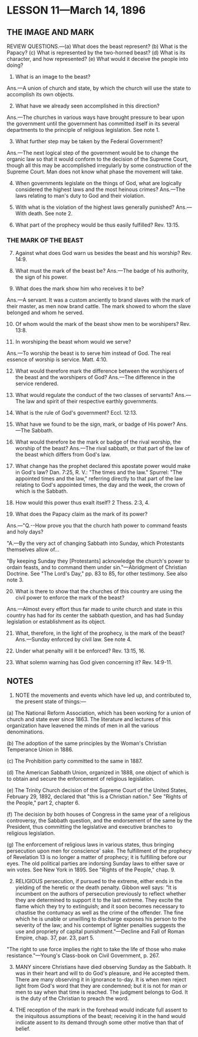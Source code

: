 # LESSON 11—March 14, 1896

## THE IMAGE AND MARK

REVIEW QUESTIONS.—(a) What does the beast represent? (b) What is the Papacy? (c) What is represented by the two-horned beast? (d) What is its character, and how represented? (e) What would it deceive the people into doing?

1. What is an image to the beast?

Ans.—A union of church and state, by which the church will use the state to accomplish its own objects.

2. What have we already seen accomplished in this direction?

Ans.—The churches in various ways have brought pressure to bear upon the government until the government has committed itself in its several departments to the principle of religious legislation. See note 1.

3. What further step may be taken by the Federal Government?

Ans.—The next logical step of the government would be to change the organic law so that it would conform to the decision of the Supreme Court, though all this may be accomplished irregularly by some construction of the Supreme Court. Man does not know what phase the movement will take.

4. When governments legislate on the things of God, what are logically considered the highest laws and the most heinous crimes? Ans.—The laws relating to man's duty to God and their violation.

5. With what is the violation of the highest laws generally punished? Ans.—With death. See note 2.

6. What part of the prophecy would be thus easily fulfilled? Rev. 13:15.

### THE MARK OF THE BEAST

7. Against what does God warn us besides the beast and his worship? Rev. 14:9.

8. What must the mark of the beast be? Ans.—The badge of his authority, the sign of his power.

9. What does the mark show him who receives it to be?

Ans.—A servant. It was a custom anciently to brand slaves with the mark of their master, as men now brand cattle. The mark showed to whom the slave belonged and whom he served.

10. Of whom would the mark of the beast show men to be worshipers? Rev. 13:8.

11. In worshiping the beast whom would we serve?

Ans.—To worship the beast is to serve him instead of God. The real essence of worship is service. Matt. 4:10.

12. What would therefore mark the difference between the worshipers of the beast and the worshipers of God? Ans.—The difference in the service rendered.

13. What would regulate the conduct of the two classes of servants? Ans.—The law and spirit of their respective earthly governments.

14. What is the rule of God's government? Eccl. 12:13.

15. What have we found to be the sign, mark, or badge of His power? Ans.—The Sabbath.

16. What would therefore be the mark or badge of the rival worship, the worship of the beast? Ans.—The rival sabbath, or that part of the law of the beast which differs from God's law.

17. What change has the prophet declared this apostate power would make in God's law? Dan. 7:25, R. V.: "The times and the law." Spurrel: "The appointed times and the law," referring directly to that part of the law relating to God's appointed times, the day and the week, the crown of which is the Sabbath.

18. How would this power thus exalt itself? 2 Thess. 2:3, 4.

19. What does the Papacy claim as the mark of its power?

Ans.—"Q.--How prove you that the church hath power to command feasts and holy days?

"A.—By the very act of changing Sabbath into Sunday, which Protestants themselves allow of...

"By keeping Sunday they [Protestants] acknowledge the church's power to ordain feasts, and to command them under sin."—Abridgment of Christian Doctrine. See "The Lord's Day," pp. 83 to 85, for other testimony. See also note 3.

20. What is there to show that the churches of this country are using the civil power to enforce the mark of the beast?

Ans.—Almost every effort thus far made to unite church and state in this country has had for its center the sabbath question, and has had Sunday legislation or establishment as its object.

21. What, therefore, in the light of the prophecy, is the mark of the beast? Ans.—Sunday enforced by civil law. See note 4.

22. Under what penalty will it be enforced? Rev. 13:15, 16.

23. What solemn warning has God given concerning it? Rev. 14:9-11.

## NOTES

1. NOTE the movements and events which have led up, and contributed to, the present state of things:—

(a) The National Reform Association, which has been working for a union of church and state ever since 1863. The literature and lectures of this organization have leavened the minds of men in all the various denominations.

(b) The adoption of the same principles by the Woman's Christian Temperance Union in 1886.

(c) The Prohibition party committed to the same in 1887.

(d) The American Sabbath Union, organized in 1888, one object of which is to obtain and secure the enforcement of religious legislation.

(e) The Trinity Church decision of the Supreme Court of the United States, February 29, 1892, declared that "this is a Christian nation." See "Rights of the People," part 2, chapter 6.

(f) The decision by both houses of Congress in the same year of a religious controversy, the Sabbath question, and the endorsement of the same by the President, thus committing the legislative and executive branches to religious legislation.

(g) The enforcement of religious laws in various states, thus bringing persecution upon men for conscience' sake. The fulfillment of the prophecy of Revelation 13 is no longer a matter of prophecy; it is fulfilling before our eyes. The old political parties are indorsing Sunday laws to either save or win votes. See New York in 1895. See "Rights of the People," chap. 9.

2. RELIGIOUS persecution, if pursued to the extreme, either ends in the yielding of the heretic or the death penalty. Gibbon well says: "It is incumbent on the authors of persecution previously to reflect whether they are determined to support it to the last extreme. They excite the flame which they try to extinguish; and it soon becomes necessary to chastise the contumacy as well as the crime of the offender. The fine which he is unable or unwilling to discharge exposes his person to the severity of the law; and his contempt of lighter penalties suggests the use and propriety of capital punishment."—Decline and Fall of Roman Empire, chap. 37, par. 23, part 5.

"The right to use force implies the right to take the life of those who make resistance."—Young's Class-book on Civil Government, p. 267.

3. MANY sincere Christians have died observing Sunday as the Sabbath. It was in their heart and will to do God's pleasure, and He accepted them. There are many observing it in ignorance to-day. It is when men reject light from God's word that they are condemned; but it is not for man or men to say when that time is reached. The judgment belongs to God. It is the duty of the Christian to preach the word.

4. THE reception of the mark in the forehead would indicate full assent to the iniquitous assumptions of the beast; receiving it in the hand would indicate assent to its demand through some other motive than that of belief.